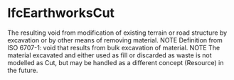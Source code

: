 IfcEarthworksCut
================

The resulting void from modification of existing terrain or road structure by excavation or by other means of removing material.
NOTE Definition from ISO 6707-1: void that results from bulk excavation of material.
NOTE The material excavated and either used as fill or discarded as waste is not modelled as Cut, but may be handled as a different concept (Resource) in the future.
